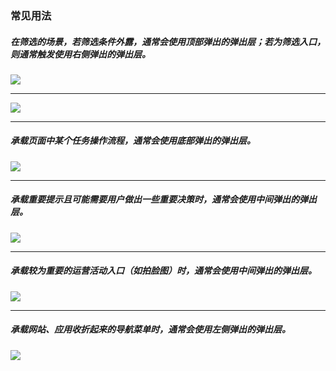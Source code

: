 

### 常见用法

##### 在筛选的场景，若筛选条件外露，通常会使用顶部弹出的弹出层；若为筛选入口，则通常触发使用右侧弹出的弹出层。

<div class="item">
  <img src="https://oteam-tdesign-1258344706.cos.ap-guangzhou.myqcloud.com/site/design/mobile-guide/Popup%201-1.png" />
</div>

<hr />

<div class="item">
  <img src="https://oteam-tdesign-1258344706.cos.ap-guangzhou.myqcloud.com/site/design/mobile-guide/Popup%201-2.png" />
</div>

<hr />

##### 承载页面中某个任务操作流程，通常会使用底部弹出的弹出层。

<div class="item">
  <img src="https://oteam-tdesign-1258344706.cos.ap-guangzhou.myqcloud.com/site/design/mobile-guide/Popup%202.png" />
</div>

<hr />

##### 承载重要提示且可能需要用户做出一些重要决策时，通常会使用中间弹出的弹出层。

<div class="legend">
  <div class="item">
    <img src="https://oteam-tdesign-1258344706.cos.ap-guangzhou.myqcloud.com/site/design/mobile-guide/Popup%203.png" />
  </div>
</div>

<hr />

##### 承载较为重要的运营活动入口（如拍脸图）时，通常会使用中间弹出的弹出层。

<div class="legend">
  <div class="item">
    <img src="https://oteam-tdesign-1258344706.cos.ap-guangzhou.myqcloud.com/site/design/mobile-guide/Popup%204.png" />
  </div>
</div>
  
<hr />

##### 承载网站、应用收折起来的导航菜单时，通常会使用左侧弹出的弹出层。

<div class="legend">
  <div class="item">
    <img src="https://oteam-tdesign-1258344706.cos.ap-guangzhou.myqcloud.com/site/design/mobile-guide/Popup%205.png" />
  </div>
</div>
